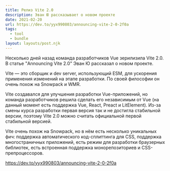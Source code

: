 ```yaml
---
title: Релиз Vite 2.0
description: Эван Ю рассказывает о новом проекте
date: 2021-02-20
url: https://dev.to/yyx990803/announcing-vite-2-0-2f0a 
tags:
  - tool
  - bundle
layout: layouts/post.njk
---
```

Несколько дней назад команда разработчиков Vue зерилизила Vite 2.0. В статье "Announcing Vite 2.0" Эван Ю рассказал о новом проекте.

Vite — это сборщик и dev server, использующий ESM, для ускорения применения изменений на этапе разработки. По своей философии он очень похож на Snowpack и WMR.

Vite создавался для улучшения разработки Vue-приложений, но команда разработчиков решила сделать его независимым от Vue (на данный момент есть поддержка Vue, React, Preact и LitElement). Из-за смены курса разработки первая версия так и не достигла стабильной версии, поэтому Vite 2.0 можно считать официальной первой стабильной версией.

Vite очень похож на Snowpack, но в нём есть несколько уникальных фич: поддержка автоматического код-сплиттинга для CSS, поддержка многостраничных приложений, есть режим для разработки браузерных библиотек, есть встроенная поддержка монорепозиториев и CSS-препроцессоров.

https://dev.to/yyx990803/announcing-vite-2-0-2f0a 
